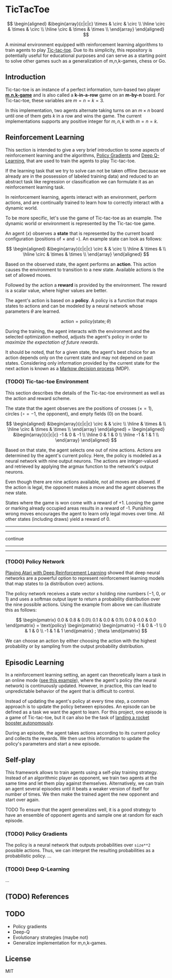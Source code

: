 # TicTacToe 

$$
\begin{aligned}
&\begin{array}{c|c|c}
\times & \circ & \circ \\
\hline
\circ & \times &  \circ \\
\hline
\circ & \times & \times \\
\end{array}
\end{aligned}
$$

A minimal environment equipped with reinforcement learning algorithms to train agents to play [Tic-tac-toe](https://en.wikipedia.org/wiki/Tic-tac-toe). Due to its simplicity, this repository is potentially useful for educational purposes and can serve as a starting point to solve other games such as a generalization of m,n,k-games, chess or Go.


## Introduction

Tic-tac-toe is an instance of a perfect information, turn-based two player [**m,n,k-game**]( https://en.wikipedia.org/wiki/M,n,k-game) and is also called a **k-in-a-row** game on an **m-by-n** board. For Tic-tac-toe, these variables are $m=n=k=3$.

In this implementation, two agents alternate taking turns on an $m \times n$ board until one of them gets $k$ in a row and wins the game. The current implementations supports any positive integer for $m,n,k$ with $m=n=k$.


## Reinforcement Learning

This section is intended to give a very brief introduction to some aspects of reinforcement learning and the algorithms, [Policy Gradients](#policy-gradients) and [Deep Q-Learning](#deep-q-learning), that are used to train the agents to play Tic-tac-toe.

If the learning task that we try to solve can not be taken offline (because we already are in the possession of labeled training data) and reduced to an abstract task like regression or classification we can formulate it as an reinforcement learning task.

In reinforcement learning, agents interact with an environment, perform actions, and are continually trained to learn how to correctly interact with a dynamic world.

To be more specific, let's use the game of Tic-tac-toe as an example. The dynamic world or environment is represented by the Tic-tac-toe game.

An agent ($x$) observes a **state** that is represented by the current board configuration (positions of $\times$ and $\circ$). An example state can look as follows:

$$
\begin{aligned}
&\begin{array}{c|c|c}
\circ &  & \circ \\
\hline
& \times &  \\
\hline
\circ & \times & \times \\
\end{array}
\end{aligned}
$$

Based on the observed state, the agent performs an **action**. This action causes the environment to transition to a new state. Available actions is the set of allowed moves.

Followed by the action a **reward** is provided by the environment. The reward is a scalar value, where higher values are better.

The agent's action is based on a **policy**. A policy is a function that maps states to actions and can be modeled by a neural network whose parameters $\theta$ are learned.

$$\text{action}= \text{policy}(\text{state}; \theta)$$

During the training, the agent interacts with the environment and the selected optimization method, adjusts the agent's policy in order to *maximize the expectation of future rewards*.

It should be noted, that for a given state, the agent's best choice for an action depends only on the current state and may not depend on past states. Considering only information provided by the current state for the next action is known as a [Markow decision process](https://en.wikipedia.org/wiki/Markov_decision_process) (MDP).


### (TODO) Tic-tac-toe Environment

This section describes the details of the Tic-tac-toe environment as well as the action and reward scheme.

The state that the agent observes are the positions of crosses ($\times = 1$), circles ($\circ = -1$, the opponent), and empty fields ($0$) on the board.

$$
\begin{aligned}
&\begin{array}{c|c|c}
\circ &  & \circ \\
\hline
& \times &  \\
\hline
\circ & \times & \times \\
\end{array}
\end{aligned} =
\begin{aligned}
&\begin{array}{c|c|c}
-1 & 0 & -1 \\
\hline
0 & 1 & 0 \\
\hline
-1 & 1 & 1 \\
\end{array}
\end{aligned}
$$

Based on that state, the agent selects one out of nine actions. Actions are determined by the agent's current policy. Here, the policy is modeled as a neural network with nine output neurons. The actions are integer-valued and retrieved by applying the argmax function to the network's output neurons.

Even though there are nine actions available, not all moves are allowed. If the action is legal, the opponent makes a move and the agent observes the new state.

States where the game is won come with a reward of +1. Loosing the game or marking already occupied areas results in a reward of -1. Punishing wrong moves encourages the agent to learn only legal moves over time. All other states (including draws) yield a reward of 0. 

---
---

continue

---
---


### (TODO) Policy Network

[Playing Atari with Deep Reinforcement Learning](https://arxiv.org/abs/1312.5602) showed that deep neural networks are a powerful option to represent reinforcement learning models that map states to (a distribution over) actions.

The policy network receives a state vector $s$ holding nine numbers ($-1$, $0$, or $1$) and uses a softmax output layer to return a probability distribution over the nine possible actions. Using the example from above we can illustrate this as follows: 

$$
\begin{pmatrix}
0.0 & 0.8 & 0.0\\
0.1 & 0.0 & 0.1\\
0.0 & 0.0 & 0.0
\end{pmatrix}
= \text{policy}
\begin{pmatrix}
\begin{pmatrix}
-1 & 0 & -1 \\
0 & 1 & 0 \\
-1 & 1 & 1
\end{pmatrix}
; \theta
\end{pmatrix}
$$

We can choose an action by either choosing the action with the highest probability or by sampling from the output probability distribution.


## Episodic Learning

In a reinforcement learning setting, an agent can theoretically learn a task in an online mode ([see this example](https://arxiv.org/pdf/2208.07860.pdf)), where the agent's policy (the neural network) is continuously updated. However, in practice, this can lead to unpredictable behavior of the agent that is difficult to control.

Instead of updating the agent's policy at every time step, a common approach is to update the policy between episodes. An episode can be defined as a task we want the agent to learn. For this project, one episode is a game of Tic-tac-toe, but it can also be the task of [landing a rocket booster autonomously](https://github.com/kaifishr/RocketLander).

During an episode, the agent takes actions according to its current policy and collects the rewards. We then use this information to update the policy's parameters and start a new episode.


## Self-play

This framework allows to train agents using a self-play training strategy. Instead of an algorithmic player as opponent, we train two agents at the same time and let them play against themselves. Alternatively, we can train an agent several episodes until it beats a weaker version of itself for number of times. We then make the trained agent the new opponent and start over again. 

TODO To ensure that the agent generalizes well, it is a good strategy to have an ensemble of opponent agents and sample one at random for each episode. 


### (TODO) Policy Gradients

The policy is a neural network that outputs probabilities over `size**2` possible actions. Thus, we can interpret the resulting probabilities as a probabilistic policy.
...


### (TODO) Deep Q-Learning

...



## (TODO) References


## TODO

- Policy gradients
- Deep-Q
- Evolutionary strategies (maybe not)
- Generalize implementation for m,n,k-games.


## License

MIT
